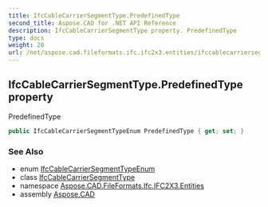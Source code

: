 ```yaml
---
title: IfcCableCarrierSegmentType.PredefinedType
second_title: Aspose.CAD for .NET API Reference
description: IfcCableCarrierSegmentType property. PredefinedType
type: docs
weight: 20
url: /net/aspose.cad.fileformats.ifc.ifc2x3.entities/ifccablecarriersegmenttype/predefinedtype/
---
```

## IfcCableCarrierSegmentType.PredefinedType property

PredefinedType

```csharp
public IfcCableCarrierSegmentTypeEnum PredefinedType { get; set; }
```

### See Also

* enum [IfcCableCarrierSegmentTypeEnum](../../../aspose.cad.fileformats.ifc.ifc2x3.types/ifccablecarriersegmenttypeenum/)
* class [IfcCableCarrierSegmentType](../)
* namespace [Aspose.CAD.FileFormats.Ifc.IFC2X3.Entities](../../ifccablecarriersegmenttype/)
* assembly [Aspose.CAD](../../../)


